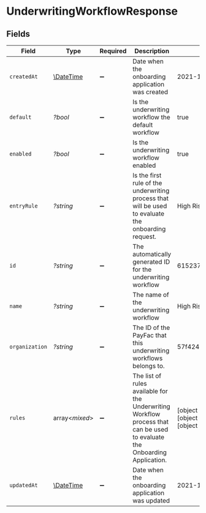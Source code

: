 # UnderwritingWorkflowResponse


## Fields

| Field                                                                                                                      | Type                                                                                                                       | Required                                                                                                                   | Description                                                                                                                | Example                                                                                                                    |
| -------------------------------------------------------------------------------------------------------------------------- | -------------------------------------------------------------------------------------------------------------------------- | -------------------------------------------------------------------------------------------------------------------------- | -------------------------------------------------------------------------------------------------------------------------- | -------------------------------------------------------------------------------------------------------------------------- |
| `createdAt`                                                                                                                | [\DateTime](https://www.php.net/manual/en/class.datetime.php)                                                              | :heavy_minus_sign:                                                                                                         | Date when the onboarding application was created                                                                           | 2021-10-01T22:05:18.262Z                                                                                                   |
| `default`                                                                                                                  | *?bool*                                                                                                                    | :heavy_minus_sign:                                                                                                         | Is the underwriting workflow the default workflow                                                                          | true                                                                                                                       |
| `enabled`                                                                                                                  | *?bool*                                                                                                                    | :heavy_minus_sign:                                                                                                         | Is the underwriting workflow enabled                                                                                       | true                                                                                                                       |
| `entryRule`                                                                                                                | *?string*                                                                                                                  | :heavy_minus_sign:                                                                                                         | Is the first rule of the underwriting process that will be used to evaluate the onboarding request.                        | High Risk MCC                                                                                                              |
| `id`                                                                                                                       | *?string*                                                                                                                  | :heavy_minus_sign:                                                                                                         | The automatically generated ID for the underwriting workflow                                                               | 61523709444c51fa997257fe                                                                                                   |
| `name`                                                                                                                     | *?string*                                                                                                                  | :heavy_minus_sign:                                                                                                         | The name of the underwriting workflow                                                                                      | High Risk Merchants                                                                                                        |
| `organization`                                                                                                             | *?string*                                                                                                                  | :heavy_minus_sign:                                                                                                         | The ID of the PayFac that this underwriting workflows belongs to.                                                          | 57f424bb7e534ff71f6e5626                                                                                                   |
| `rules`                                                                                                                    | array<*mixed*>                                                                                                             | :heavy_minus_sign:                                                                                                         | The list of rules available for the Underwriting Workflow process that can be used to evaluate the Onboarding Application. | [object Object],[object Object],[object Object],[object Object],[object Object]                                            |
| `updatedAt`                                                                                                                | [\DateTime](https://www.php.net/manual/en/class.datetime.php)                                                              | :heavy_minus_sign:                                                                                                         | Date when the onboarding application was updated                                                                           | 2021-10-01T22:05:18.262Z                                                                                                   |